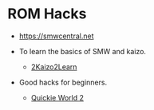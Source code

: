 # ROM Hacks

- https://smwcentral.net

- To learn the basics of SMW and kaizo.
  - [2Kaizo2Learn](https://smwcentral.net/?p=section&a=details&id=32593)

- Good hacks for beginners.
  - [Quickie World 2](https://smwcentral.net/?p=section&a=details&id=19279)
